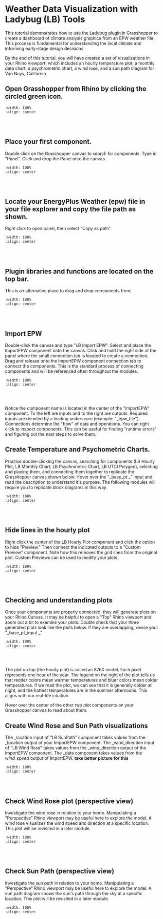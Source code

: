 # Weather Data Visualization with Ladybug (LB) Tools

This tutorial demonstrates how to use the Ladybug plugin in Grasshopper to create a dashboard of climate analysis graphics from an EPW weather file. This process is fundamental for understanding the local climate and informing early-stage design decisions.

By the end of this tutorial, you will have created a set of visualizations in your Rhino viewport, which includes an hourly temperature plot, a monthly data chart, a psychrometric chart, a wind rose, and a sun path diagram for Van Nuys, California.

## Open Grasshopper from Rhino by clicking the circled green icon.
```{image} ../_static/shoebox1/shoebox1_1.png
:width: 100%
:align: center
```
<br/><br/>

## Place your first component.
Double click on the Grasshopper canvas to search for components. Type in "Panel". Click and drop the Panel onto the canvas. 

```{image} ../_static/shoebox1/shoebox1_2.png
:width: 100%
:align: center
```
<br/><br/>

## Locate your EnergyPlus Weather (epw) file in your file explorer and copy the file path as shown.
Right click to open panel, then select "Copy as path".

```{image} ../_static/shoebox1/shoebox1_3.png
:width: 100%
:align: center
```
<br/><br/>

## Plugin libraries and functions are located on the top bar. 
This is an alternative place to drag and drop components from. 

```{image} ../_static/shoebox1/shoebox1_4.png
:width: 100%
:align: center
```
<br/><br/>

## Import EPW
Double-click the canvas and type "LB Import EPW". Select and place the ImportEPW component onto the canvas. Click and hold the right side of the panel where the small connection tab is located to create a connection. Drag and release onto the ImportEPW component connection tab to connect the components. This is the standard process of connecting components and will be referenced often throughout the modules.

```{image} ../_static/shoebox1/shoebox1_5.png
:width: 100%
:align: center
```
<br/><br/>

Notice the component name is located in the center of the "ImportEPW" component. To the left are inputs and to the right are outputs. Required inputs are denoted by a leading underscore (example: "_epw_file"). Connections determine the "flow" of data and operations. You can right click to inspect components. This can be useful for finding "runtime errors" and figuring out the next steps to solve them.

## Create Temperature and Psychometric Charts.
Practice double-clicking the canvas, searching for components (LB Hourly Plot, LB Monthly Chart, LB Psychronetric Chart, LB UTCI Polygon), selecting and placing them, and connecting them together to replicate the Grasshopper canvas shown below. Hover over the "_base_pt _" input and read the description to understand it's purpose. The following modules will require you to replicate block diagrams in this way.

```{image} ../_static/shoebox1/shoebox1_6.png
:width: 100%
:align: center
```
<br/><br/>

## Hide lines in the hourly plot
Right click the center of the LB Hourly Plot component and click the option to hide "Preview." Then connect the indicated outputs to a "Custom Preview" component. Note how this removes the grid lines from the original plot. Custom Previews can be used to modify your plots.

```{image} ../_static/shoebox1/shoebox1_7.png
:width: 100%
:align: center
```
<br/><br/>

## Checking and understanding plots
Once your components are properly connected, they will generate plots on your Rhino Canvas. It may be helpful to open a "Top" Rhino viewport and zoom out a bit to examine your plots. Double check that your three generated plots look like the plots below. If they are overlapping, revise your "_base_pt_input _"

```{image} ../_static/shoebox1/shoebox1_8.png
:width: 100%
:align: center
```
<br/><br/>

The plot on top (the hourly plot) is called an 8760 model. Each pixel represents one hour of the year. The legend on the right of the plot tells us that redder colors mean warmer temperatures and bluer colors mean colder temperatures. If we read the plot, we can see that it is generally colder at night, and the hottest temperatures are in the summer afternoons. This aligns with our real-life intuition.

Hover over the center of the other two plot components on your Grasshopper canvas to read about them. 

## Create Wind Rose and Sun Path visualizations
The _location input of "LB SunPath" component takes values from the _location output of your ImportEPW component. The _wind_direction input of "LB Wind Rose" takes values from the _wind_direction output of the ImportEPW component. The _data component takes values from the _wind_speed_ output of ImportEPW. **take better picture for this**

```{image} ../_static/shoebox1/shoebox1_9.png
:width: 100%
:align: center
```
<br/><br/>

## Check Wind Rose plot (perspective view)
Investigate the wind rose in relation to your home. Manipulating a "Perspective" Rhino viewport may be useful here to explore the model. A wind rose visualizes the wind speed and direction at a specific location. This plot will be revisited in a later module.

```{image} ../_static/shoebox1/shoebox1_10.png
:width: 100%
:align: center
```
<br/><br/>

## Check Sun Path (perspective view)
Investigate the sun path in relation to your home. Manipulating a "Perspective" Rhino viewport may be useful here to explore the model. A sun path diagram shows the sun's path through the sky at a specific location. This plot will be revisited in a later module.

```{image} ../_static/shoebox1/shoebox1_11.png
:width: 100%
:align: center
```
<br/><br/>
